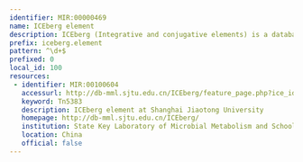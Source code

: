 ```yaml
---
identifier: MIR:00000469
name: ICEberg element
description: ICEberg (Integrative and conjugative elements) is a database of integrative and conjugative elements (ICEs) found in bacteria. ICEs are conjugative self-transmissible elements that can integrate into and excise from a host chromosome, and can carry likely virulence determinants, antibiotic-resistant factors and/or genes coding for other beneficial traits. It contains details of ICEs found in representatives bacterial species, and which are organised as families. This collection references ICE elements.
prefix: iceberg.element
pattern: ^\d+$
prefixed: 0
local_id: 100
resources:
 - identifier: MIR:00100604
   accessurl: http://db-mml.sjtu.edu.cn/ICEberg/feature_page.php?ice_id=${lid}
   keyword: Tn5383
   description: ICEberg element at Shanghai Jiaotong University
   homepage: http://db-mml.sjtu.edu.cn/ICEberg/
   institution: State Key Laboratory of Microbial Metabolism and School of Life Sciences &amp;amp;amp;amp; Biotechnology, Shanghai Jiaotong University, Shanghai
   location: China
   official: false
---
```

